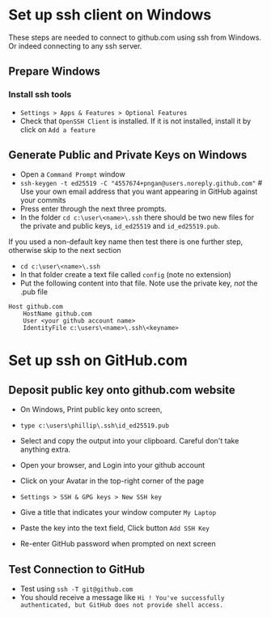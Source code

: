 # Set up ssh client on Windows

These steps are needed to connect to github.com using ssh from Windows. Or indeed connecting to any ssh server.

## Prepare Windows
### Install ssh tools
- `Settings > Apps & Features > Optional Features`
- Check that `OpenSSH Client` is installed. If it is not installed, install it by click on `Add a feature`

## Generate Public and Private Keys on Windows
- Open a `Command Prompt` window
- `ssh-keygen -t ed25519 -C "4557674+pngan@users.noreply.github.com"`  # Use your own email address that you want appearing in GitHub against your commits
- Press enter through the next three prompts.
- In the folder `cd c:\user\<name>\.ssh` there should be two new files for the private and public keys, `id_ed25519` and `id_ed25519.pub`.

If you used a non-default key name then test there is one further step, otherwise skip to the next section
- `cd c:\user\<name>\.ssh`
- In that folder create a text file called `config` (note no extension)
- Put the following content into that file.  Note use the private key, *not* the .pub file
```
Host github.com
    HostName github.com
    User <your github account name>
    IdentityFile c:\users\<name>\.ssh\<keyname>
```
# Set up ssh on GitHub.com
## Deposit public key onto github.com website
- On Windows, Print public key onto screen, 
- `type c:\users\phillip\.ssh\id_ed25519.pub`
- Select and copy the output into your clipboard. Careful don't take anything extra.

- Open your browser, and Login into your github account
- Click on your Avatar in the top-right corner of the page
- `Settings > SSH & GPG keys > New SSH key`
- Give a title that indicates your window computer `My Laptop`
- Paste the key into the text field, Click button `Add SSH Key`
- Re-enter GitHub password when prompted on next screen 

## Test Connection to GitHub
- Test using `ssh -T git@github.com`
- You should receive a message like `Hi ! You've successfully authenticated, but GitHub does not provide shell access.`
